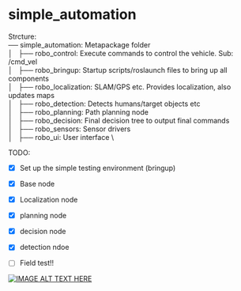 # simple_automation

Strcture: \
── simple_automation: Metapackage folder \
│   ├── robo_control: Execute commands to control the vehicle. Sub: /cmd_vel \
│   ├── robo_bringup: Startup scripts/roslaunch files to bring up all components \
│   ├── robo_localization: SLAM/GPS etc. Provides localization, also updates maps \
│   ├── robo_detection: Detects humans/target objects etc \
│   ├── robo_planning: Path planning node \
│   ├── robo_decision: Final decision tree to output final commands \
│   ├── robo_sensors: Sensor drivers  \
│   ├── robo_ui: User interface \



TODO:
- [X] Set up the simple testing environment (bringup)
- [X] Base node
- [X] Localization node
- [X] planning node
- [X] decision node
- [X] detection ndoe
- [ ] Field test!!




[![IMAGE ALT TEXT HERE](https://img.youtube.com/vi/t_TQEVIVbMo/0.jpg)](https://youtu.be/t_TQEVIVbMo)
